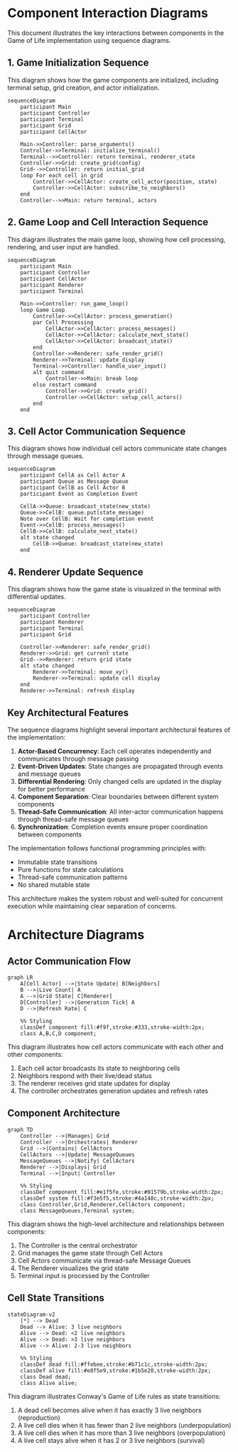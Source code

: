 # Component Interaction Diagrams

This document illustrates the key interactions between components in the Game of Life implementation using sequence diagrams.

## 1. Game Initialization Sequence

This diagram shows how the game components are initialized, including terminal setup, grid creation, and actor initialization.

```mermaid
sequenceDiagram
    participant Main
    participant Controller
    participant Terminal
    participant Grid
    participant CellActor
    
    Main->>Controller: parse_arguments()
    Controller->>Terminal: initialize_terminal()
    Terminal-->>Controller: return terminal, renderer_state
    Controller->>Grid: create_grid(config)
    Grid-->>Controller: return initial_grid
    loop For each cell in grid
        Controller->>CellActor: create_cell_actor(position, state)
        Controller->>CellActor: subscribe_to_neighbors()
    end
    Controller-->>Main: return terminal, actors
```

## 2. Game Loop and Cell Interaction Sequence

This diagram illustrates the main game loop, showing how cell processing, rendering, and user input are handled.

```mermaid
sequenceDiagram
    participant Main
    participant Controller
    participant CellActor
    participant Renderer
    participant Terminal
    
    Main->>Controller: run_game_loop()
    loop Game Loop
        Controller->>CellActor: process_generation()
        par Cell Processing
            CellActor->>CellActor: process_messages()
            CellActor->>CellActor: calculate_next_state()
            CellActor->>CellActor: broadcast_state()
        end
        Controller->>Renderer: safe_render_grid()
        Renderer->>Terminal: update display
        Terminal->>Controller: handle_user_input()
        alt quit command
            Controller->>Main: break loop
        else restart command
            Controller->>Grid: create_grid()
            Controller->>CellActor: setup_cell_actors()
        end
    end
```

## 3. Cell Actor Communication Sequence

This diagram shows how individual cell actors communicate state changes through message queues.

```mermaid
sequenceDiagram
    participant CellA as Cell Actor A
    participant Queue as Message Queue
    participant CellB as Cell Actor B
    participant Event as Completion Event
    
    CellA->>Queue: broadcast_state(new_state)
    Queue->>CellB: queue.put(state_message)
    Note over CellB: Wait for completion event
    Event->>CellB: process_messages()
    CellB->>CellB: calculate_next_state()
    alt state changed
        CellB->>Queue: broadcast_state(new_state)
    end
```

## 4. Renderer Update Sequence

This diagram shows how the game state is visualized in the terminal with differential updates.

```mermaid
sequenceDiagram
    participant Controller
    participant Renderer
    participant Terminal
    participant Grid
    
    Controller->>Renderer: safe_render_grid()
    Renderer->>Grid: get current state
    Grid-->>Renderer: return grid state
    alt state changed
        Renderer->>Terminal: move_xy()
        Renderer->>Terminal: update cell display
    end
    Renderer->>Terminal: refresh display
```

## Key Architectural Features

The sequence diagrams highlight several important architectural features of the implementation:

1. **Actor-Based Concurrency**: Each cell operates independently and communicates through message passing
2. **Event-Driven Updates**: State changes are propagated through events and message queues
3. **Differential Rendering**: Only changed cells are updated in the display for better performance
4. **Component Separation**: Clear boundaries between different system components
5. **Thread-Safe Communication**: All inter-actor communication happens through thread-safe message queues
6. **Synchronization**: Completion events ensure proper coordination between components

The implementation follows functional programming principles with:

- Immutable state transitions
- Pure functions for state calculations
- Thread-safe communication patterns
- No shared mutable state

This architecture makes the system robust and well-suited for concurrent execution while maintaining clear separation of concerns. 

# Architecture Diagrams

<!-- Actor Communication Flow -->
## Actor Communication Flow

```mermaid
graph LR
    A[Cell Actor] -->|State Update| B[Neighbors]
    B -->|Live Count| A
    A -->|Grid State| C[Renderer]
    D[Controller] -->|Generation Tick| A
    D -->|Refresh Rate| C

    %% Styling
    classDef component fill:#f9f,stroke:#333,stroke-width:2px;
    class A,B,C,D component;
```

This diagram illustrates how cell actors communicate with each other and other components:

1. Each cell actor broadcasts its state to neighboring cells
2. Neighbors respond with their live/dead status
3. The renderer receives grid state updates for display
4. The controller orchestrates generation updates and refresh rates

<!-- Component Architecture -->
## Component Architecture

```mermaid
graph TD
    Controller -->|Manages| Grid
    Controller -->|Orchestrates| Renderer
    Grid -->|Contains| CellActors
    CellActors -->|Update| MessageQueues
    MessageQueues -->|Notify| CellActors
    Renderer -->|Displays| Grid
    Terminal -->|Input| Controller

    %% Styling
    classDef component fill:#e1f5fe,stroke:#01579b,stroke-width:2px;
    classDef system fill:#f3e5f5,stroke:#4a148c,stroke-width:2px;
    class Controller,Grid,Renderer,CellActors component;
    class MessageQueues,Terminal system;
```

This diagram shows the high-level architecture and relationships between components:

1. The Controller is the central orchestrator
2. Grid manages the game state through Cell Actors
3. Cell Actors communicate via thread-safe Message Queues
4. The Renderer visualizes the grid state
5. Terminal input is processed by the Controller

<!-- Cell State Transitions -->
## Cell State Transitions

```mermaid
stateDiagram-v2
    [*] --> Dead
    Dead --> Alive: 3 live neighbors
    Alive --> Dead: <2 live neighbors
    Alive --> Dead: >3 live neighbors
    Alive --> Alive: 2-3 live neighbors

    %% Styling
    classDef dead fill:#ffebee,stroke:#b71c1c,stroke-width:2px;
    classDef alive fill:#e8f5e9,stroke:#1b5e20,stroke-width:2px;
    class Dead dead;
    class Alive alive;
```

This diagram illustrates Conway's Game of Life rules as state transitions:

1. A dead cell becomes alive when it has exactly 3 live neighbors (reproduction)
2. A live cell dies when it has fewer than 2 live neighbors (underpopulation)
3. A live cell dies when it has more than 3 live neighbors (overpopulation)
4. A live cell stays alive when it has 2 or 3 live neighbors (survival)
